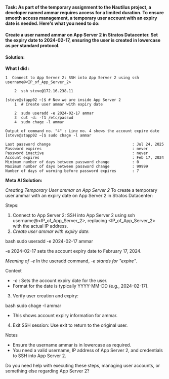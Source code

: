 #### Task: As part of the temporary assignment to the Nautilus project, a developer named ammar requires access for a limited duration. To ensure smooth access management, a temporary user account with an expiry date is needed. Here's what you need to do:

#### Create a user named ammar on App Server 2 in Stratos Datacenter. Set the expiry date to 2024-02-17, ensuring the user is created in lowercase as per standard protocol.

#### Solution:
**What I did :**
```
1  Connect to App Server 2: SSH into App Server 2 using ssh username@<IP_of_App_Server_2>
   
    2  ssh steve@172.16.238.11

[steve@stapp02 ~]$ # Now we are inside App Server 2
    1  # Create user ammar with expiry date
   
    2  sudo useradd -e 2024-02-17 ammar
    3  cut -d: -f1 /etc/passwd
    4  sudo chage -l ammar
    
Output of command no. "4" : Line no. 4 shows the account expire date
[steve@stapp02 ~]$ sudo chage -l ammar

Last password change                                    : Jul 24, 2025
Password expires                                        : never
Password inactive                                       : never
Account expires                                         : Feb 17, 2024 
Minimum number of days between password change          : 0
Maximum number of days between password change          : 99999
Number of days of warning before password expires       : 7
```
**Meta AI Solution:**

*Creating Temporary User ammar on App Server 2*
To create a temporary user ammar with an expiry date on App Server 2 in Stratos Datacenter:

Steps:
1. Connect to App Server 2: SSH into App Server 2 using ssh username@<IP_of_App_Server_2>, replacing <IP_of_App_Server_2> with the actual IP address.
2. *Create user ammar with expiry date*:

bash
sudo useradd -e 2024-02-17 ammar

-e 2024-02-17 sets the account expiry date to February 17, 2024.

*Meaning of -e*
In the useradd command, *-e stands for "expire"*.

Context
- *-e <date>*: Sets the account expiry date for the user.
- Format for the date is typically YYYY-MM-DD (e.g., 2024-02-17).


3. Verify user creation and expiry:

bash
sudo chage -l ammar

- This shows account expiry information for ammar.

4. Exit SSH session: Use exit to return to the original user.

Notes
- Ensure the username ammar is in lowercase as required.
- You need a valid username, IP address of App Server 2, and credentials to SSH into App Server 2.

Do you need help with executing these steps, managing user accounts, or something else regarding App Server 2?
